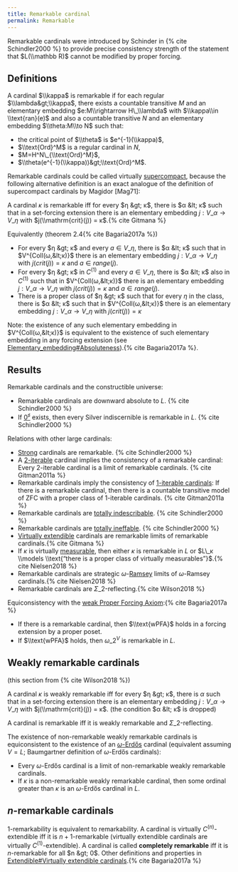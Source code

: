 ```yaml
---
title: Remarkable cardinal
permalink: Remarkable
---
```


Remarkable cardinals were introduced by Schinder in
{% cite Schindler2000 %} to provide precise
consistency strength of the statement that $L(\\mathbb R)$ cannot be
modified by proper forcing.

## Definitions

A cardinal $\\kappa$ is remarkable if for each regular
$\\lambda&gt;\\kappa$, there exists a countable transitive $M$ and an
elementary embedding $e:M\\rightarrow H\_\\lambda$ with $\\kappa\\in
\\text{ran}(e)$ and also a countable transitive $N$ and an elementary
embedding $\\theta:M\\to N$ such that:

-   the critical point of $\\theta$ is $e^{-1}(\\kappa)$,
-   $\\text{Ord}^M$ is a regular cardinal in $N$,
-   $M=H^N\_{\\text{Ord}^M}$,
-   $\\theta(e^{-1}(\\kappa))&gt;\\text{Ord}^M$.

Remarkable cardinals could be called virtually
[supercompact](Supercompact "Supercompact"),
because the following alternative definition is an exact analogue of the
definition of supercompact cardinals by Magidor \[Mag71\]:

A cardinal $κ$ is remarkable iff for every $η &gt; κ$, there is $α &lt;
κ$ such that in a set-forcing extension there is an elementary embedding
$j : V\_α → V\_η$ with $j(\\mathrm{crit}(j)) =
κ$.{% cite Gitmana %}

Equivalently (theorem
2.4{% cite Bagaria2017a %})

-   For every $η &gt; κ$ and every $a ∈ V\_η$, there is $α &lt; κ$ such
    that in $V^{Coll(ω,&lt;κ)}$ there is an elementary embedding $j :
    V\_α → V\_η$ with $j(crit(j)) = κ$ and $a ∈ range(j)$.
-   For every $η &gt; κ$ in $C^{(1)}$ and every $a ∈ V\_η$, there is $α
    &lt; κ$ also in $C^{(1)}$ such that in $V^{Coll(ω,&lt;κ)}$ there is
    an elementary embedding $j : V\_α → V\_η$ with $j(crit(j)) = κ$ and
    $a ∈ range(j)$.
-   There is a proper class of $η &gt; κ$ such that for every $η$ in the
    class, there is $α &lt; κ$ such that in $V^{Coll(ω,&lt;κ)}$ there is
    an elementary embedding $j : V\_α → V\_η$ with $j(crit(j)) = κ$

Note: the existence of any such elementary embedding in
$V^{Coll(ω,&lt;κ)}$ is equivalent to the existence of such elementary
embedding in any forcing extension (see
[Elementary\_embedding\#Absoluteness](Elementary_embedding#Absoluteness "Elementary embedding")).{% cite Bagaria2017a %}.

## Results

Remarkable cardinals and the constructible universe:

-   Remarkable cardinals are downward absolute to $L$.
    {% cite Schindler2000 %}
-   If
    <a href="Zero_sharp" class="mw-redirect" title="Zero sharp">$0^\sharp$</a>
    exists, then every Silver indiscernible is remarkable in $L$.
    {% cite Schindler2000 %}

Relations with other large cardinals:

-   [Strong](Strong "Strong")
    cardinals are remarkable.
    {% cite Schindler2000 %}
-   A
    <a href="Iterable" class="mw-redirect" title="Iterable">$2$-iterable</a>
    cardinal implies the consistency of a remarkable cardinal: Every
    $2$-iterable cardinal is a limit of remarkable cardinals.
    {% cite Gitman2011a %}
-   Remarkable cardinals imply the consistency of
    <a href="Iterable" class="mw-redirect" title="Iterable">$1$-iterable cardinals</a>:
    If there is a remarkable cardinal, then there is a countable
    transitive model of ZFC with a proper class of $1$-iterable
    cardinals. {% cite Gitman2011a %}
-   Remarkable cardinals are
    <a href="Totally_indescribable" class="mw-redirect" title="Totally indescribable">totally indescribable</a>.
    {% cite Schindler2000 %}
-   Remarkable cardinals are [totally
    ineffable](Ineffable "Ineffable").
    {% cite Schindler2000 %}
-   [Virtually
    extendible](Extendible "Extendible")
    cardinals are remarkable limits of remarkable
    cardinals.{% cite Gitmana %}
-   If $κ$ is virtually
    [measurable](Measurable "Measurable"),
    then either $κ$ is remarkable in $L$ or $L\_κ \\models \\text{“there
    is a proper class of virtually
    measurables”}$.{% cite Nielsen2018 %}
-   Remarkable cardinals are strategic
    $ω$-[Ramsey](Ramsey "Ramsey")
    limits of $ω$-Ramsey
    cardinals.{% cite Nielsen2018 %}
-   Remarkable cardinals are
    $Σ\_2$-reflecting.{% cite Wilson2018 %}

Equiconsistency with the [weak Proper Forcing
Axiom](Forcing "Forcing"):{% cite Bagaria2017a %}

-   If there is a remarkable cardinal, then $\\text{wPFA}$ holds in a
    forcing extension by a proper poset.
-   If $\\text{wPFA}$ holds, then $ω\_2^V$ is remarkable in $L$.

## Weakly remarkable cardinals

(this section from
{% cite Wilson2018 %})

A cardinal $κ$ is weakly remarkable iff for every $η &gt; κ$, there is
$α$ such that in a set-forcing extension there is an elementary
embedding $j : V\_α → V\_η$ with $j(\\mathrm{crit}(j)) = κ$. (the
condition $α &lt; κ$ is dropped)

A cardinal is remarkable iff it is weakly remarkable and
$Σ\_2$-reflecting.

The existence of non-remarkable weakly remarkable cardinals is
equiconsistent to the existence of an
[$ω$-Erdős](Erdos "Erdos")
cardinal (equivalent assuming $V=L$; Baumgartner definition of $ω$-Erdős
cardinals):

-   Every $ω$-Erdős cardinal is a limit of non-remarkable weakly
    remarkable cardinals.
-   If $κ$ is a non-remarkable weakly remarkable cardinal, then some
    ordinal greater than $κ$ is an $ω$-Erdős cardinal in $L$.

## $n$-remarkable cardinals

$1$-remarkability is equivalent to remarkability. A cardinal is
virtually $C^{(n)}$-extendible iff it is $n + 1$-remarkable (virtually
extendible cardinals are virtually $C^{(1)}$-extendible). A cardinal is
called **completely remarkable** iff it is $n$-remarkable for all $n
&gt; 0$. Other definitions and properties in [Extendible\#Virtually
extendible
cardinals](Extendible#Virtually_extendible_cardinals "Extendible").{% cite Bagaria2017a %}


